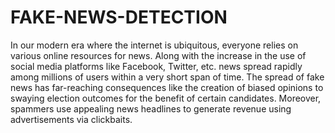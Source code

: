 # FAKE-NEWS-DETECTION
In our modern era where the internet is ubiquitous, everyone relies on various online resources for news. Along with the increase in the use of social media platforms like Facebook, Twitter, etc. news spread rapidly among millions of users within a very short span of time. The spread of fake news has far-reaching consequences like the creation of biased opinions to swaying election outcomes for the benefit of certain candidates. Moreover, spammers use appealing news headlines to generate revenue using advertisements via clickbaits.
